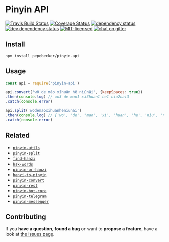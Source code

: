 # Pinyin API

[![Travis Build Status](https://travis-ci.org/pepebecker/pinyin-api.svg)](https://travis-ci.org/pepebecker/pinyin-api)
[![Coverage Status](https://coveralls.io/repos/github/pepebecker/pinyin-api/badge.svg)](https://coveralls.io/github/pepebecker/pinyin-api)
[![dependency status](https://img.shields.io/david/pepebecker/pinyin-api.svg)](https://david-dm.org/pepebecker/pinyin-api)
[![dev dependency status](https://img.shields.io/david/dev/pepebecker/pinyin-api.svg)](https://david-dm.org/pepebecker/pinyin-api#info=devDependencies)
[![MIT-licensed](https://img.shields.io/github/license/pepebecker/pinyin-api.svg)](https://opensource.org/licenses/MIT)
[![chat on gitter](https://badges.gitter.im/pepebecker.svg)](https://gitter.im/pepebecker)

## Install

```shell
npm install pepebecker/pinyin-api
```

## Usage

```js
const api = require('pinyin-api')

api.convert('wǒ de māo xǐhuān hē niúnǎi', {keepSpaces: true})
.then(console.log) // wo3 de mao1 xi3huan1 he1 niu2nai3
.catch(console.error)

api.split('wodemaoxihuanheniunai')
.then(console.log) // ['wo', 'de', 'mao', 'xi', 'huan', 'he', 'niu', 'nai']
.catch(console.error)
```

## Related

- [`pinyin-utils`](https://github.com/pepebecker/pinyin-utils)
- [`pinyin-split`](https://github.com/pepebecker/pinyin-split)
- [`find-hanzi`](https://github.com/pepebecker/find-hanzi)
- [`hsk-words`](https://github.com/pepebecker/hsk-words)
- [`pinyin-or-hanzi`](https://github.com/pepebecker/pinyin-or-hanzi)
- [`hanzi-to-pinyin`](https://github.com/pepebecker/hanzi-to-pinyin)
- [`pinyin-convert`](https://github.com/pepebecker/pinyin-convert)
- [`pinyin-rest`](https://github.com/pepebecker/pinyin-rest)
- [`pinyin-bot-core`](https://github.com/pepebecker/pinyin-bot-core)
- [`pinyin-telegram`](https://github.com/pepebecker/pinyin-telegram)
- [`pinyin-messenger`](https://github.com/pepebecker/pinyin-messenger)

## Contributing

If you **have a question**, **found a bug** or want to **propose a feature**, have a look at [the issues page](https://github.com/pepebecker/pinyin-api/issues).